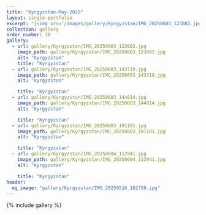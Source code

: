 ```yaml
---
title: "Kyrgyzstan-May-2025"
layout: single-portfolio
excerpt: "[<img src='/images/gallery/Kyrgyzstan/IMG_20250603_123802.jpg' alt=''>](https://nt-hung.github.io/gallery/Kyrgyzstan/)"
collection: gallery
order_number: 30
gallery:
  - url: gallery/Kyrgyzstan/IMG_20250603_123802.jpg
    image_path: gallery/Kyrgyzstan/IMG_20250603_123802.jpg
    alt: "Kyrgyzstan"
    title: "Kyrgyzstan"
  - url: gallery/Kyrgyzstan/IMG_20250603_143719.jpg
    image_path: gallery/Kyrgyzstan/IMG_20250603_143719.jpg
    alt: "Kyrgyzstan"

    title: "Kyrgyzstan"
  - url: gallery/Kyrgyzstan/IMG_20250603_144814.jpg
    image_path: gallery/Kyrgyzstan/IMG_20250603_144814.jpg
    alt: "Kyrgyzstan"

    title: "Kyrgyzstan"
  - url: gallery/Kyrgyzstan/IMG_20250603_191101.jpg
    image_path: gallery/Kyrgyzstan/IMG_20250603_191101.jpg
    alt: "Kyrgyzstan"

    title: "Kyrgyzstan"
  - url: gallery/Kyrgyzstan/IMG_20250604_112941.jpg
    image_path: gallery/Kyrgyzstan/IMG_20250604_112941.jpg
    alt: "Kyrgyzstan"

    title: "Kyrgyzstan"
header:
  og_image: "gallery/Kyrgyzstan/IMG_20250516_182758.jpg"
---
```

{% include gallery %}
